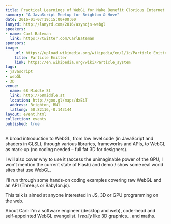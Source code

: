 ```yaml
---
title: Practical Learnings of WebGL for Make Benefit Glorious Internet of Web
summary: "A JavaScript Meetup for Brighton & Hove"
date: 2016-01-07T19:15:00+00:00
lanyrd: http://lanyrd.com/2016/asyncjs-webgl
speakers:
- name: Carl Bateman
  link: https://twitter.com/CarlBateman
sponsors:
image:
    url: https://upload.wikimedia.org/wikipedia/en/1/1c/Particle_Emitter.jpg
    title: Particle Emitter
    link: https://en.wikipedia.org/wiki/Particle_system
tags:
- javascript
- webGL
- 3D
venue:
  name: 68 Middle St
  link: http://68middle.st
  location: http://goo.gl/maps/dxEiT
  address: Brighton, BN1
  latlong: 50.82116,-0.143144
layout: event.html
collection: events
published: true
---
```


A broad introduction to WebGL, from low level code (in JavaScript and shaders in GLSL), through various libraries, frameworks and APIs, to WebGL as mark-up (no coding needed – full fat 3D for designers).

I will also cover why to use it (access the unimaginable power of the GPU, I won't mention the current state of Flash) and demo / show some real world sites that use WebGL.

I'll run through some hands-on coding examples covering raw WebGL and an API (Three.js or Babylon.js).

This talk is aimed at anyone interested in JS, 3D or GPU programming on the web.

About Carl: I'm a software engineer (desktop and web), code-head and self-appointed WebGL evangelist. I *really* like 3D graphics... and maths.
